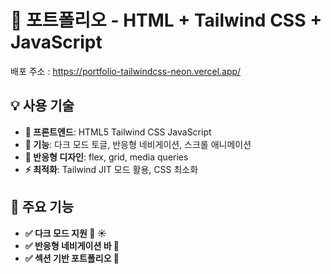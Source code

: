 # 🚀 포트폴리오 - HTML + Tailwind CSS + JavaScript

배포 주소 : https://portfolio-tailwindcss-neon.vercel.app/

## 💡 사용 기술

- **🎨 프론트엔드**: HTML5 Tailwind CSS JavaScript
- **🌙 기능**: 다크 모드 토글, 반응형 네비게이션, 스크롤 애니메이션
- **📱 반응형 디자인**: flex, grid, media queries
- **⚡ 최적화**: Tailwind JIT 모드 활용, CSS 최소화

## 📸 주요 기능

- **✅ 다크 모드 지원 🌙 ☀️**
- **✅ 반응형 네비게이션 바 📱**
- **✅ 섹션 기반 포트폴리오 📂**
